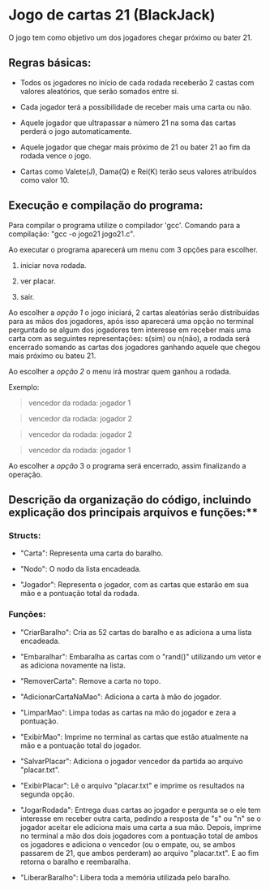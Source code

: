 # Jogo de cartas 21 (BlackJack)

O jogo tem como objetivo um dos jogadores chegar próximo ou bater 21.


## Regras básicas:

* Todos os jogadores no início de cada rodada receberão 2 castas com valores aleatórios, que serão somados entre si.
  
* Cada jogador terá a possibilidade de receber mais uma carta ou não.
  
* Aquele jogador que ultrapassar a número 21 na soma das cartas perderá o jogo automaticamente.
  
* Aquele jogador que chegar mais próximo de 21 ou bater 21 ao fim da rodada vence o jogo.
  
* Cartas como Valete(J), Dama(Q) e Rei(K) terão seus valores atribuídos como valor 10.


## Execução e compilação do programa:

Para compilar o programa utilize o compilador 'gcc'. Comando para a compilação: "gcc -o jogo21 jogo21.c".

Ao executar o programa aparecerá um menu com 3 opções para escolher.

1. iniciar nova rodada.
   
3. ver placar.
   
5. sair.


Ao escolher a *opção 1* o jogo iniciará, 2 cartas aleatórias serão distribuídas para as mãos dos jogadores, após isso aparecerá uma opção no terminal perguntado se algum dos jogadores tem interesse em receber mais uma carta com as seguintes representações: s(sim) ou n(não), a rodada será encerrado somando as cartas dos jogadores ganhando aquele que chegou mais próximo ou bateu 21.

Ao escolher a *opção 2* o menu irá mostrar quem ganhou a rodada.

Exemplo:
>vencedor da rodada: jogador 1

>vencedor da rodada: jogador 2

>vencedor da rodada: jogador 2

>vencedor da rodada: jogador 1

Ao escolher a *opção* 3 o programa será encerrado, assim finalizando a operação.


## Descrição da organização do código, incluindo explicação dos principais arquivos e funções:**


### Structs:

* "Carta": Representa uma carta do baralho.

* "Nodo": O nodo da lista encadeada.

* "Jogador": Representa o jogador, com as cartas que estarão em sua mão e a pontuação total da rodada.


### Funções:

* "CriarBaralho": Cria as 52 cartas do baralho e as adiciona a uma lista encadeada.

* "Embaralhar": Embaralha as cartas com o "rand()" utilizando um vetor e as adiciona novamente na lista.

* "RemoverCarta": Remove a carta no topo.
  
* "AdicionarCartaNaMao": Adiciona a carta à mão do jogador.
  
* "LimparMao": Limpa todas as cartas na mão do jogador e zera a pontuação.
  
* "ExibirMao": Imprime no terminal as cartas que estão atualmente na mão e a pontuação total do jogador.
  
* "SalvarPlacar": Adiciona o jogador vencedor da partida ao arquivo "placar.txt".
  
* "ExibirPlacar": Lê o arquivo "placar.txt" e imprime os resultados na segunda opção.
  
* "JogarRodada": Entrega duas cartas ao jogador e pergunta se o ele tem interesse em receber outra carta, pedindo a resposta de "s" ou "n" se o jogador aceitar ele adiciona mais uma carta a sua mão. Depois, imprime no terminal a mão dos dois jogadores com a pontuação total de ambos os jogadores e adiciona o vencedor (ou o empate, ou, se ambos passarem de 21, que ambos perderam) ao arquivo "placar.txt". E ao fim retorna o baralho e reembaralha.
  
* "LiberarBaralho": Libera toda a memória utilizada pelo baralho.
